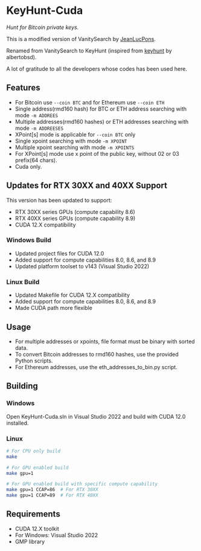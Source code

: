 # KeyHunt-Cuda 
_Hunt for Bitcoin private keys._

This is a modified version of VanitySearch by [JeanLucPons](https://github.com/JeanLucPons/VanitySearch/).

Renamed from VanitySearch to KeyHunt (inspired from [keyhunt](https://github.com/albertobsd/keyhunt) by albertobsd).

A lot of gratitude to all the developers whose codes has been used here.

## Features
- For Bitcoin use ```--coin BTC``` and for Ethereum use ```--coin ETH```
- Single address(rmd160 hash) for BTC or ETH address searching with mode ```-m ADDREES```
- Multiple addresses(rmd160 hashes) or ETH addresses searching with mode ```-m ADDREESES```
- XPoint[s] mode is applicable for ```--coin BTC``` only
- Single xpoint searching with mode ```-m XPOINT```
- Multiple xpoint searching with mode ```-m XPOINTS```
- For XPoint[s] mode use x point of the public key, without 02 or 03 prefix(64 chars).
- Cuda only.

## Updates for RTX 30XX and 40XX Support

This version has been updated to support:
- RTX 30XX series GPUs (compute capability 8.6)
- RTX 40XX series GPUs (compute capability 8.9)
- CUDA 12.X compatibility

### Windows Build
- Updated project files for CUDA 12.0
- Added support for compute capabilities 8.0, 8.6, and 8.9
- Updated platform toolset to v143 (Visual Studio 2022)

### Linux Build
- Updated Makefile for CUDA 12.X compatibility
- Added support for compute capabilities 8.0, 8.6, and 8.9
- Made CUDA path more flexible

## Usage
- For multiple addresses or xpoints, file format must be binary with sorted data.
- To convert Bitcoin addresses to rmd160 hashes, use the provided Python scripts.
- For Ethereum addresses, use the eth_addresses_to_bin.py script.

## Building

### Windows
Open KeyHunt-Cuda.sln in Visual Studio 2022 and build with CUDA 12.0 installed.

### Linux
```bash
# For CPU only build
make

# For GPU enabled build
make gpu=1

# For GPU enabled build with specific compute capability
make gpu=1 CCAP=86  # For RTX 30XX
make gpu=1 CCAP=89  # For RTX 40XX
```

## Requirements
- CUDA 12.X toolkit
- For Windows: Visual Studio 2022
- GMP library